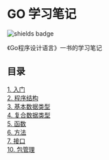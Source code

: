 # GO 学习笔记
![shields badge](https://img.shields.io/badge/Go-v1.16.5-blue)

《Go程序设计语言》一书的学习笔记

## 目录
[1. 入门](./notes/1.start.md) <br>
[2. 程序结构](./notes/02.program-structure.md) <br>
[3. 基本数据类型](./notes/03.basic-type.md) <br>
[4. 复合数据类型](./notes/04.compound-type.md) <br>
[5. 函数](./notes/05.function.md) <br>
[6. 方法](./notes/06.method.md) <br>
[7. 接口](./notes/07.interface.md) <br>
[10. 包管理](./notes/10.package.md) <br>
